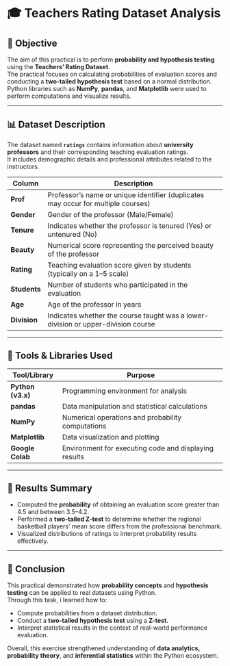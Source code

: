 # 🎓 Teachers Rating Dataset Analysis

## 🧭 Objective
The aim of this practical is to perform **probability and hypothesis testing** using the **Teachers’ Rating Dataset**.  
The practical focuses on calculating probabilities of evaluation scores and conducting a **two-tailed hypothesis test** based on a normal distribution.  
Python libraries such as **NumPy**, **pandas**, and **Matplotlib** were used to perform computations and visualize results.

---

## 📊 Dataset Description

The dataset named **`ratings`** contains information about **university professors** and their corresponding teaching evaluation ratings.  
It includes demographic details and professional attributes related to the instructors.

| Column | Description |
|---------|--------------|
| **Prof** | Professor’s name or unique identifier (duplicates may occur for multiple courses) |
| **Gender** | Gender of the professor (Male/Female) |
| **Tenure** | Indicates whether the professor is tenured (Yes) or untenured (No) |
| **Beauty** | Numerical score representing the perceived beauty of the professor |
| **Rating** | Teaching evaluation score given by students (typically on a 1–5 scale) |
| **Students** | Number of students who participated in the evaluation |
| **Age** | Age of the professor in years |
| **Division** | Indicates whether the course taught was a lower-division or upper-division course |

---

## 🧰 Tools & Libraries Used

| Tool/Library | Purpose |
|---------------|----------|
| **Python (v3.x)** | Programming environment for analysis |
| **pandas** | Data manipulation and statistical calculations |
| **NumPy** | Numerical operations and probability computations |
| **Matplotlib** | Data visualization and plotting |
| **Google Colab** | Environment for executing code and displaying results |

---

## 🧾 Results Summary

- Computed the **probability** of obtaining an evaluation score greater than 4.5 and between 3.5–4.2.  
- Performed a **two-tailed Z-test** to determine whether the regional basketball players’ mean score differs from the professional benchmark.  
- Visualized distributions of ratings to interpret probability results effectively.

---

## 🏁 Conclusion

This practical demonstrated how **probability concepts** and **hypothesis testing** can be applied to real datasets using Python.  
Through this task, i learned how to:
- Compute probabilities from a dataset distribution.  
- Conduct a **two-tailed hypothesis test** using a **Z-test**.  
- Interpret statistical results in the context of real-world performance evaluation.  

Overall, this exercise strengthened understanding of **data analytics, probability theory**, and **inferential statistics** within the Python ecosystem.
